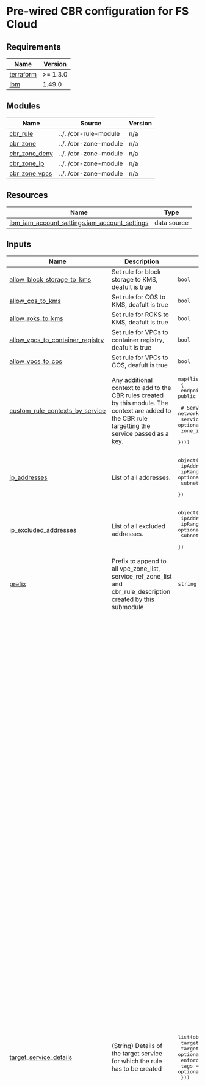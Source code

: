 # Pre-wired CBR configuration for FS Cloud


<!-- BEGINNING OF PRE-COMMIT-TERRAFORM DOCS HOOK -->
## Requirements

| Name | Version |
|------|---------|
| <a name="requirement_terraform"></a> [terraform](#requirement\_terraform) | >= 1.3.0 |
| <a name="requirement_ibm"></a> [ibm](#requirement\_ibm) | 1.49.0 |

## Modules

| Name | Source | Version |
|------|--------|---------|
| <a name="module_cbr_rule"></a> [cbr\_rule](#module\_cbr\_rule) | ../../cbr-rule-module | n/a |
| <a name="module_cbr_zone"></a> [cbr\_zone](#module\_cbr\_zone) | ../../cbr-zone-module | n/a |
| <a name="module_cbr_zone_deny"></a> [cbr\_zone\_deny](#module\_cbr\_zone\_deny) | ../../cbr-zone-module | n/a |
| <a name="module_cbr_zone_ip"></a> [cbr\_zone\_ip](#module\_cbr\_zone\_ip) | ../../cbr-zone-module | n/a |
| <a name="module_cbr_zone_vpcs"></a> [cbr\_zone\_vpcs](#module\_cbr\_zone\_vpcs) | ../../cbr-zone-module | n/a |

## Resources

| Name | Type |
|------|------|
| [ibm_iam_account_settings.iam_account_settings](https://registry.terraform.io/providers/IBM-Cloud/ibm/1.49.0/docs/data-sources/iam_account_settings) | data source |

## Inputs

| Name | Description | Type | Default | Required |
|------|-------------|------|---------|:--------:|
| <a name="input_allow_block_storage_to_kms"></a> [allow\_block\_storage\_to\_kms](#input\_allow\_block\_storage\_to\_kms) | Set rule for block storage to KMS, deafult is true | `bool` | `true` | no |
| <a name="input_allow_cos_to_kms"></a> [allow\_cos\_to\_kms](#input\_allow\_cos\_to\_kms) | Set rule for COS to KMS, deafult is true | `bool` | `true` | no |
| <a name="input_allow_roks_to_kms"></a> [allow\_roks\_to\_kms](#input\_allow\_roks\_to\_kms) | Set rule for ROKS to KMS, deafult is true | `bool` | `true` | no |
| <a name="input_allow_vpcs_to_container_registry"></a> [allow\_vpcs\_to\_container\_registry](#input\_allow\_vpcs\_to\_container\_registry) | Set rule for VPCs to container registry, deafult is true | `bool` | `true` | no |
| <a name="input_allow_vpcs_to_cos"></a> [allow\_vpcs\_to\_cos](#input\_allow\_vpcs\_to\_cos) | Set rule for VPCs to COS, deafult is true | `bool` | `true` | no |
| <a name="input_custom_rule_contexts_by_service"></a> [custom\_rule\_contexts\_by\_service](#input\_custom\_rule\_contexts\_by\_service) | Any additional context to add to the CBR rules created by this module. The context are added to the CBR rule targetting the service passed as a key. | <pre>map(list(object(<br>    {<br>      endpointType = string # "private, public or direct"<br><br>      # Service-name (module lookup for existing network zone) and/or CBR zone id<br>      service_ref_names = optional(list(string), [])<br>      zone_ids          = optional(list(string), [])<br>  })))</pre> | `{}` | no |
| <a name="input_ip_addresses"></a> [ip\_addresses](#input\_ip\_addresses) | List of all addresses. | <pre>object({<br>    ipAddress = optional(list(string))<br>    ipRange   = optional(list(string))<br>    subnet    = optional(list(string))<br>  })</pre> | `null` | no |
| <a name="input_ip_excluded_addresses"></a> [ip\_excluded\_addresses](#input\_ip\_excluded\_addresses) | List of all excluded addresses. | <pre>object({<br>    ipAddress = optional(list(string))<br>    ipRange   = optional(list(string))<br>    subnet    = optional(list(string))<br>  })</pre> | `null` | no |
| <a name="input_prefix"></a> [prefix](#input\_prefix) | Prefix to append to all vpc\_zone\_list, service\_ref\_zone\_list and cbr\_rule\_description created by this submodule | `string` | n/a | yes |
| <a name="input_target_service_details"></a> [target\_service\_details](#input\_target\_service\_details) | (String) Details of the target service for which the rule has to be created | <pre>list(object({<br>    target_service_name = string<br>    target_rg           = optional(string)<br>    enforcement_mode    = string<br>    tags                = optional(list(string))<br>  }))</pre> | <pre>[<br>  {<br>    "enforcement_mode": "report",<br>    "target_service_name": "iam-groups"<br>  },<br>  {<br>    "enforcement_mode": "report",<br>    "target_service_name": "iam-access-management"<br>  },<br>  {<br>    "enforcement_mode": "report",<br>    "target_service_name": "iam-identity"<br>  },<br>  {<br>    "enforcement_mode": "report",<br>    "target_service_name": "user-management"<br>  },<br>  {<br>    "enforcement_mode": "report",<br>    "target_service_name": "cloud-object-storage"<br>  },<br>  {<br>    "enforcement_mode": "report",<br>    "target_service_name": "codeengine"<br>  },<br>  {<br>    "enforcement_mode": "report",<br>    "target_service_name": "container-registry"<br>  },<br>  {<br>    "enforcement_mode": "disabled",<br>    "target_service_name": "databases-for-cassandra"<br>  },<br>  {<br>    "enforcement_mode": "disabled",<br>    "target_service_name": "databases-for-enterprisedb"<br>  },<br>  {<br>    "enforcement_mode": "disabled",<br>    "target_service_name": "databases-for-elasticsearch"<br>  },<br>  {<br>    "enforcement_mode": "disabled",<br>    "target_service_name": "databases-for-etcd"<br>  },<br>  {<br>    "enforcement_mode": "disabled",<br>    "target_service_name": "databases-for-mongodb"<br>  },<br>  {<br>    "enforcement_mode": "disabled",<br>    "target_service_name": "databases-for-mysql"<br>  },<br>  {<br>    "enforcement_mode": "disabled",<br>    "target_service_name": "databases-for-postgresql"<br>  },<br>  {<br>    "enforcement_mode": "disabled",<br>    "target_service_name": "databases-for-redis"<br>  },<br>  {<br>    "enforcement_mode": "report",<br>    "target_service_name": "directlink"<br>  },<br>  {<br>    "enforcement_mode": "report",<br>    "target_service_name": "dns-svcs"<br>  },<br>  {<br>    "enforcement_mode": "report",<br>    "target_service_name": "messagehub"<br>  },<br>  {<br>    "enforcement_mode": "report",<br>    "target_service_name": "kms"<br>  },<br>  {<br>    "enforcement_mode": "disabled",<br>    "target_service_name": "containers-kubernetes"<br>  },<br>  {<br>    "enforcement_mode": "disabled",<br>    "target_service_name": "messages-for-rabbitmq"<br>  },<br>  {<br>    "enforcement_mode": "report",<br>    "target_service_name": "secrets-manager"<br>  },<br>  {<br>    "enforcement_mode": "report",<br>    "target_service_name": "transit"<br>  },<br>  {<br>    "enforcement_mode": "report",<br>    "target_service_name": "is"<br>  },<br>  {<br>    "enforcement_mode": "report",<br>    "target_service_name": "schematics"<br>  },<br>  {<br>    "enforcement_mode": "report",<br>    "target_service_name": "apprapp"<br>  },<br>  {<br>    "enforcement_mode": "report",<br>    "target_service_name": "event-notifications"<br>  },<br>  {<br>    "enforcement_mode": "report",<br>    "target_service_name": "compliance"<br>  }<br>]</pre> | no |
| <a name="input_zone_service_ref_list"></a> [zone\_service\_ref\_list](#input\_zone\_service\_ref\_list) | (List) Service reference for the zone creation | `list(string)` | <pre>[<br>  "cloud-object-storage",<br>  "codeengine",<br>  "containers-kubernetes",<br>  "databases-for-cassandra",<br>  "databases-for-elasticsearch",<br>  "databases-for-enterprisedb",<br>  "databases-for-etcd",<br>  "databases-for-mongodb",<br>  "databases-for-mysql",<br>  "databases-for-postgresql",<br>  "databases-for-redis",<br>  "directlink",<br>  "iam-groups",<br>  "is",<br>  "messagehub",<br>  "messages-for-rabbitmq",<br>  "schematics",<br>  "secrets-manager",<br>  "server-protect",<br>  "user-management",<br>  "apprapp",<br>  "compliance",<br>  "event-notifications"<br>]</pre> | no |
| <a name="input_zone_vpc_crn_list"></a> [zone\_vpc\_crn\_list](#input\_zone\_vpc\_crn\_list) | (List) VPC CRN for the zones | `list(string)` | n/a | yes |

## Outputs

No outputs.
<!-- END OF PRE-COMMIT-TERRAFORM DOCS HOOK -->

